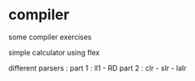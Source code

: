 # compiler

some compiler exercises

simple calculator using flex 

different parsers : 
part 1 : ll1 - RD 
part 2 : clr - slr - lalr 
